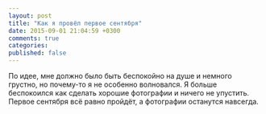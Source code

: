 ```yaml
---
layout: post
title: "Как я провёл первое сентября"
date: 2015-09-01 21:04:59 +0300
comments: true
categories: 
published: false
---
```

По идее, мне должно было быть беспокойно на душе и немного грустно, но почему-то я не особенно волновался. Я больше беспокоился как сделать хорошие фотографии и ничего не упустить. Первое сентября всё равно пройдёт, а фотографии останутся навсегда.